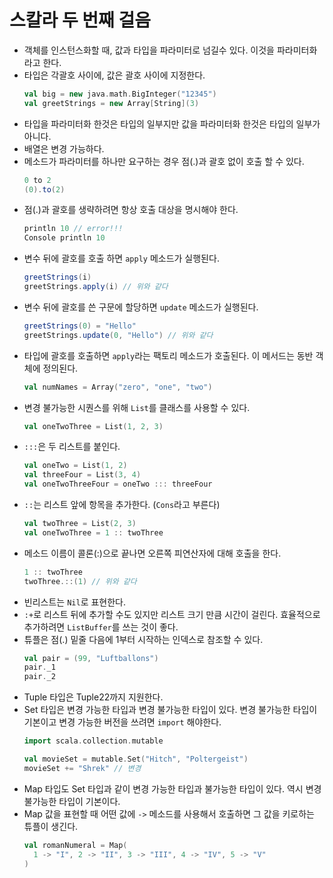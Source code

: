 # 스칼라 두 번째 걸음

- 객체를 인스턴스화할 때, 값과 타입을 파라미터로 넘길수 있다. 이것을 파라미터화라고 한다.
- 타입은 각괄호 사이에, 값은 괄호 사이에 지정한다.
  ```scala
  val big = new java.math.BigInteger("12345")
  val greetStrings = new Array[String](3)
  ```
- 타입을 파라미터화 한것은 타입의 일부지만 값을 파라미터화 한것은 타입의 일부가 아니다.
- 배열은 변경 가능하다.
- 메소드가 파라미터를 하나만 요구하는 경우 점(.)과 괄호 없이 호출 할 수 있다.
  ```scala
  0 to 2
  (0).to(2)
  ```
- 점(.)과 괄호를 생략하려면 항상 호출 대상을 명시해야 한다.
  ```scala
  println 10 // error!!!
  Console println 10
  ```
- 변수 뒤에 괄호를 호출 하면 `apply` 메소드가 실행된다.
  ```scala
  greetStrings(i)
  greetStrings.apply(i) // 위와 같다
  ```
- 변수 뒤에 괄호를 쓴 구문에 할당하면 `update` 메소드가 실행된다.
  ```scala
  greetStrings(0) = "Hello"
  greetStrings.update(0, "Hello") // 위와 같다
  ```
- 타입에 괄호를 호출하면 `apply`라는 팩토리 메소드가 호출된다. 이 메서드는 동반 객체에 정의된다.
  ```scala
  val numNames = Array("zero", "one", "two")
  ```
- 변경 불가능한 시퀀스를 위해 `List`를 클래스를 사용할 수 있다.
  ```scala
  val oneTwoThree = List(1, 2, 3)
  ```
- `:::`은 두 리스트를 붙인다.
  ```scala
  val oneTwo = List(1, 2)
  val threeFour = List(3, 4)
  val oneTwoThreeFour = oneTwo ::: threeFour
  ```
- `::`는 리스트 앞에 항목을 추가한다. (`Cons`라고 부른다)
  ```scala
  val twoThree = List(2, 3)
  val oneTwoThree = 1 :: twoThree
  ```
- 메소드 이름이 콜론(:)으로 끝나면 오른쪽 피연산자에 대해 호출을 한다.
  ```scala
  1 :: twoThree
  twoThree.::(1) // 위와 같다
  ```
- 빈리스트는 `Nil`로 표현한다.
- `:+`로 리스트 뒤에 추가할 수도 있지만 리스트 크기 만큼 시간이 걸린다. 효율적으로 추가하려면
  `ListBuffer`를 쓰는 것이 좋다.
- 튜플은 점(.) 밑줄 다음에 1부터 시작하는 인덱스로 참조할 수 있다.
  ```scala
  val pair = (99, "Luftballons")
  pair._1
  pair._2
  ```
- Tuple 타입은 Tuple22까지 지원한다.
- Set 타입은 변경 가능한 타입과 변경 불가능한 타입이 있다. 변경 불가능한 타입이 기본이고 변경 가능한 버전을
  쓰려면 `import` 해야한다.
  ```scala
  import scala.collection.mutable

  val movieSet = mutable.Set("Hitch", "Poltergeist")
  movieSet += "Shrek" // 변경
  ```
- Map 타입도 Set 타입과 같이 변경 가능한 타입과 불가능한 타입이 있다. 역시 변경 불가능한 타입이 기본이다.
- Map 값을 표현할 때 어떤 값에 `->` 메소드를 사용해서 호출하면 그 값을 키로하는 튜플이 생긴다.
  ```scala
  val romanNumeral = Map(
    1 -> "I", 2 -> "II", 3 -> "III", 4 -> "IV", 5 -> "V"
  )
  ```
